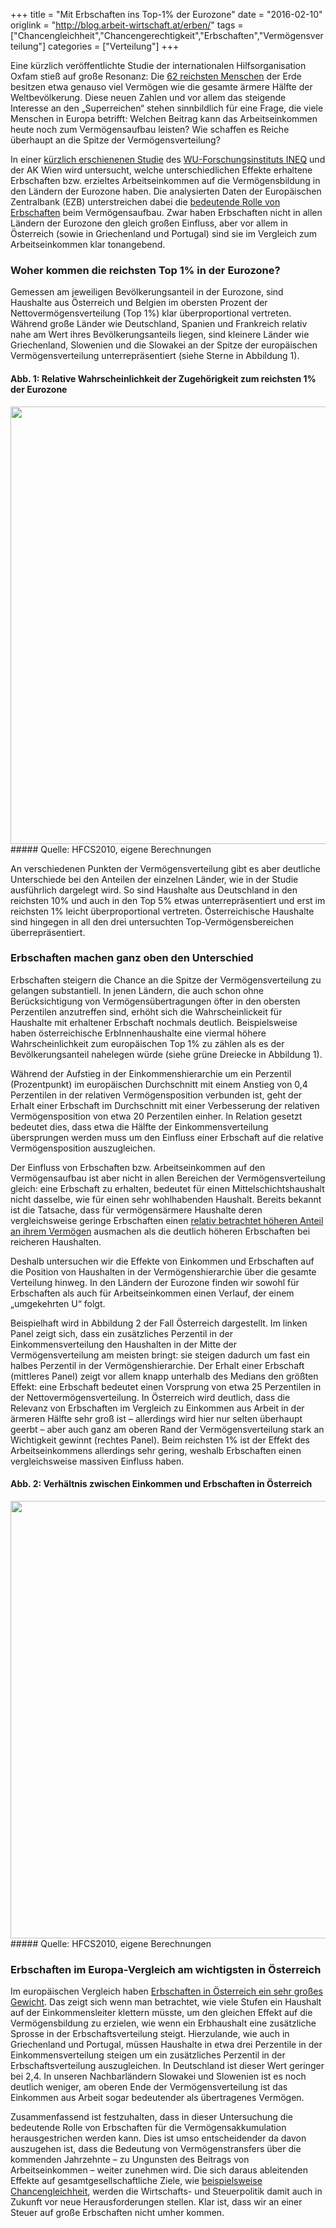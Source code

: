 +++
title = "Mit Erbschaften ins Top-1% der Eurozone"
date = "2016-02-10"
origlink = "http://blog.arbeit-wirtschaft.at/erben/"
tags = ["Chancengleichheit","Chancengerechtigkeit","Erbschaften","Vermögensverteilung"]
categories = ["Verteilung"]
+++

Eine kürzlich veröffentlichte Studie der internationalen Hilfsorganisation Oxfam stieß auf große Resonanz: Die [62 reichsten Menschen](https://www.oxfam.org/en/research/economy-1) der Erde besitzen etwa genauso viel Vermögen wie die gesamte ärmere Hälfte der Weltbevölkerung. Diese neuen Zahlen und vor allem das steigende Interesse an den „Superreichen“ stehen sinnbildlich für eine Frage, die viele Menschen in Europa betrifft: Welchen Beitrag kann das Arbeitseinkommen heute noch zum Vermögensaufbau leisten? Wie schaffen es Reiche überhaupt an die Spitze der Vermögensverteilung?
<!--more-->

In einer [kürzlich erschienenen Studie](http://www.ineq.at/erben) des [WU-Forschungsinstituts INEQ](http://www.ineq.at/) und der AK Wien wird untersucht, welche unterschiedlichen Effekte erhaltene Erbschaften bzw. erzieltes Arbeitseinkommen auf die Vermögensbildung in den Ländern der Eurozone haben. Die analysierten Daten der Europäischen Zentralbank (EZB) unterstreichen dabei die [bedeutende Rolle von Erbschaften](http://blog.arbeit-wirtschaft.at/erbschaften-und-schenkungen-hauptursachen-fuer-vermoegensungleichheit/) beim Vermögensaufbau. Zwar haben Erbschaften nicht in allen Ländern der Eurozone den gleich großen Einfluss, aber vor allem in Österreich (sowie in Griechenland und Portugal) sind sie im Vergleich zum Arbeitseinkommen klar tonangebend.

### Woher kommen die reichsten Top 1% in der Eurozone?

Gemessen am jeweiligen Bevölkerungsanteil in der Eurozone, sind Haushalte aus Österreich und Belgien im obersten Prozent der Nettovermögensverteilung (Top 1%) klar überproportional vertreten. Während große Länder wie Deutschland, Spanien und Frankreich relativ nahe am Wert ihres Bevölkerungsanteils liegen, sind kleinere Länder wie Griechenland, Slowenien und die Slowakei an der Spitze der europäischen Vermögensverteilung unterrepräsentiert (siehe Sterne in Abbildung 1).

#### Abb. 1: Relative Wahrscheinlichkeit der Zugehörigkeit zum reichsten 1% der Eurozone
<center><img src="/img/blog/erbvseink.jpg" style="width: 700px;"></center>
##### Quelle: HFCS2010, eigene Berechnungen

An verschiedenen Punkten der Vermögensverteilung gibt es aber deutliche Unterschiede bei den Anteilen der einzelnen Länder, wie in der Studie ausführlich dargelegt wird. So sind Haushalte aus Deutschland in den reichsten 10% und auch in den Top 5% etwas unterrepräsentiert und erst im reichsten 1% leicht überproportional vertreten. Österreichische Haushalte sind hingegen in all den drei untersuchten Top-Vermögensbereichen überrepräsentiert.

### Erbschaften machen ganz oben den Unterschied

Erbschaften steigern die Chance an die Spitze der Vermögensverteilung zu gelangen substantiell. In jenen Ländern, die auch schon ohne Berücksichtigung von Vermögensübertragungen öfter in den obersten Perzentilen anzutreffen sind, erhöht sich die Wahrscheinlickeit für Haushalte mit erhaltener Erbschaft nochmals deutlich. Beispielsweise haben österreichische ErbInnenhaushalte eine viermal höhere Wahrscheinlichkeit zum europäischen Top 1% zu zählen als es der Bevölkerungsanteil nahelegen würde (siehe grüne Dreiecke in Abbildung 1).

Während der Aufstieg in der Einkommenshierarchie um ein Perzentil (Prozentpunkt) im europäischen Durchschnitt mit einem Anstieg von 0,4 Perzentilen in der relativen Vermögensposition verbunden ist, geht der Erhalt einer Erbschaft im Durchschnitt mit einer Verbesserung der relativen Vermögensposition von etwa 20 Perzentilen einher. In Relation gesetzt bedeutet dies, dass etwa die Hälfte der Einkommensverteilung übersprungen werden muss um den Einfluss einer Erbschaft auf die relative Vermögensposition auszugleichen.

Der Einfluss von Erbschaften bzw. Arbeitseinkommen auf den Vermögensaufbau ist aber nicht in allen Bereichen der Vermögensverteilung gleich: eine Erbschaft zu erhalten, bedeutet für einen Mittelschichtshaushalt nicht dasselbe, wie für einen sehr wohlhabenden Haushalt. Bereits bekannt ist die Tatsache, dass für vermögensärmere Haushalte deren vergleichsweise geringe Erbschaften einen [relativ betrachtet höheren Anteil an ihrem Vermögen](http://wug.akwien.at/WUG_Archiv/2013_39_3/2013_39_3_0343.pdf) ausmachen als die deutlich höheren Erbschaften bei reicheren Haushalten.

Deshalb untersuchen wir die Effekte von Einkommen und Erbschaften auf die Position von Haushalten in der Vermögenshierarchie über die gesamte Verteilung hinweg. In den Ländern der Eurozone finden wir sowohl für Erbschaften als auch für Arbeitseinkommen einen Verlauf, der einem „umgekehrten U“ folgt.

Beispielhaft wird in Abbildung 2 der Fall Österreich dargestellt. Im linken Panel zeigt sich, dass ein zusätzliches Perzentil in der Einkommensverteilung den Haushalten in der Mitte der Vermögensverteilung am meisten bringt: sie steigen dadurch um fast ein halbes Perzentil in der Vermögenshierarchie. Der Erhalt einer Erbschaft (mittleres Panel) zeigt vor allem knapp unterhalb des Medians den größten Effekt: eine Erbschaft bedeutet einen Vorsprung von etwa 25 Perzentilen in der Nettovermögensverteilung. In Österreich wird deutlich, dass die Relevanz von Erbschaften im Vergleich zu Einkommen aus Arbeit in der ärmeren Hälfte sehr groß ist – allerdings wird hier nur selten überhaupt geerbt – aber auch ganz am oberen Rand der Vermögensverteilung stark an Wichtigkeit gewinnt (rechtes Panel). Beim reichsten 1% ist der Effekt des Arbeitseinkommens allerdings sehr gering, weshalb Erbschaften einen vergleichsweise massiven Einfluss haben.

#### Abb. 2: Verhältnis zwischen Einkommen und Erbschaften in Österreich
<center><img src="/img/blog/erbvseinkat.jpg" style="width: 700px;"></center>
##### Quelle: HFCS2010, eigene Berechnungen

### Erbschaften im Europa-Vergleich am wichtigsten in Österreich

Im europäischen Vergleich haben [Erbschaften in Österreich ein sehr großes Gewicht](http://blog.arbeit-wirtschaft.at/erbschaften-der-gesellschaft-der-ungleichen/). Das zeigt sich wenn man betrachtet, wie viele Stufen ein Haushalt auf der Einkommensleiter klettern müsste, um den gleichen Effekt auf die Vermögensbildung zu erzielen, wie wenn ein Erbhaushalt eine zusätzliche Sprosse in der Erbschaftsverteilung steigt. Hierzulande, wie auch in Griechenland und Portugal, müssen Haushalte in etwa drei Perzentile in der Einkommensverteilung steigen um ein zusätzliches Perzentil in der Erbschaftsverteilung auszugleichen. In Deutschland ist dieser Wert geringer bei 2,4. In unseren Nachbarländern Slowakei und Slowenien ist es noch deutlich weniger, am oberen Ende der Vermögensverteilung ist das Einkommen aus Arbeit sogar bedeutender als übertragenes Vermögen.

Zusammenfassend ist festzuhalten, dass in dieser Untersuchung die bedeutende Rolle von Erbschaften für die Vermögensakkumulation herausgestrichen werden kann. Dies ist umso entscheidender da davon auszugehen ist, dass die Bedeutung von Vermögenstransfers über die kommenden Jahrzehnte – zu Ungunsten des Beitrags von Arbeitseinkommen – weiter zunehmen wird. Die sich daraus ableitenden Effekte auf gesamtgesellschaftliche Ziele, wie [beispielsweise Chancengleichheit](http://wug.akwien.at/WUG_Archiv/2015_41_2/2015_41_2_0199.pdf), werden die Wirtschafts- und Steuerpolitik damit auch in Zukunft vor neue Herausforderungen stellen. Klar ist, dass wir an einer Steuer auf große Erbschaften nicht umher kommen.
